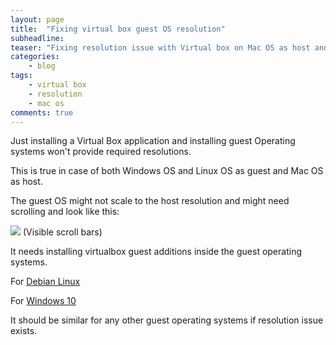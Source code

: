 ```yaml
---
layout: page
title:  "Fixing virtual box guest OS resolution"
subheadline:
teaser: "Fixing resolution issue with Virtual box on Mac OS as host and Windows 10 or Debian Linux as guest OS."
categories:
    - blog
tags:
    - virtual box
    - resolution
    - mac os
comments: true
---
```


Just installing a Virtual Box application and installing guest Operating systems won't provide required resolutions.

This is true in case of both Windows OS and Linux OS as guest and Mac OS as host.

The guest OS might not scale to the host resolution and might need scrolling and look like this:

<img src="{{site.url}}/images/virtualbox-resolution-issue-win10-guest.png"/>
(Visible scroll bars)


It needs installing virtualbox guest additions inside the guest operating systems.

For [Debian Linux](http://virtualboxes.org/doc/installing-guest-additions-on-debian/)

For [Windows 10](https://www.virtualbox.org/manual/ch04.html#additions-windows)

It should be similar for any other guest operating systems if resolution issue exists.